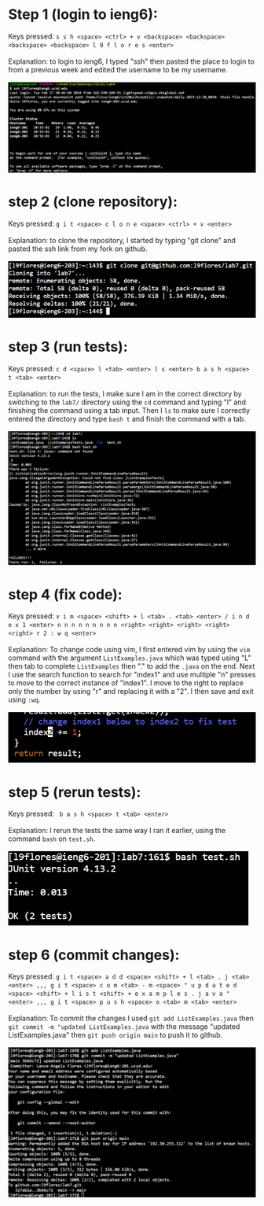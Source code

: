 # Step 1 (login to ieng6): 
Keys pressed: `s s h <space> <ctrl> + v <backspace> <backspace> <backspace> <backspace> l 9 f l o r e s <enter>` <br><br>
Explanation: to login to ieng6, I typed "ssh" then pasted the place to login to from a previous week and edited the username to be my username. <br><br>
![image](ieng6Login.png) <br>

# step 2 (clone repository):
Keys pressed: `g i t <space> c l o n e <space> <ctrl> + v <enter>` <br><br>
Explanation: to clone the repository, I started by typing "git clone" and pasted the ssh link from my fork on github. <br><br> 
![image](gitCloneLab7.png) <br>

# step 3 (run tests): 
Keys pressed: `c d <space> l <tab> <enter> l s <enter> b a s h <space> t <tab> <enter>` <br><br>
Explanation: to run the tests, I make sure I am in the correct directory by switching to the `lab7/` directory using the `cd` command and typing "l" and finishing the command using a tab input. Then I `ls` to make sure I correctly entered the directory and type `bash t` and finish the command with a tab. <br><br>
![image](runTest.png) <br>

# step 4 (fix code): 
Keys pressed: `v i m <space> <shift> + l <tab> . <tab> <enter> / i n d e x 1 <enter> n n n n n n n n n <right> <right> <right> <right> <right> r 2 : w q <enter>` <br><br>
Explanation: To change code using vim, I first entered vim by using the `vim` command with the argument `ListExamples.java` which was typed using "L" then tab to complete `ListExamples` then "." to add the `.java` on the end. Next I use the search function to search for "index1" and use multiple "n" presses to move to the correct instance of "index1". I move to the right to replace only the number by using "r" and replacing it with a "2". I then save and exit using `:wq`. <br><br>
![image](vimReplace.png) <br>

# step 5 (rerun tests): 
Keys pressed: ` b a s h <space> t <tab> <enter>` <br><br>
Explanation: I rerun the tests the same way I ran it earlier, using the command `bash` on `test.sh`. <br><br>
![image](runTestSucceed.png) <br>

# step 6 (commit changes): 
Keys pressed: `g i t <space> a d d <space> <shift> + l <tab> . j <tab> <enter> ,,, g i t <space> c o m <tab> - m <space> " u p d a t e d <space> <shift> + l i s t <shift> + e x a m p l e s . j a v a " <enter> ,,, g i t <space> p u s h <space> o <tab> m <tab> <enter>` <br> <br>
Explanation: To commit the changes I used `git add ListExamples.java` then `git commit -m "updated ListExamples.java` with the message "updated ListExamples.java" then `git push origin main` to push it to github. <br><br>
![image](gitCommit.png) <br>
